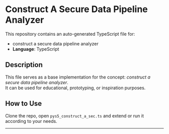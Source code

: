 # Construct A Secure Data Pipeline Analyzer

This repository contains an auto-generated TypeScript file for:

- construct a secure data pipeline analyzer
- **Language**: TypeScript

## Description

This file serves as a base implementation for the concept: *construct a secure data pipeline analyzer*.  
It can be used for educational, prototyping, or inspiration purposes.

## How to Use

Clone the repo, open `pys5_construct_a_sec.ts` and extend or run it according to your needs.

---


